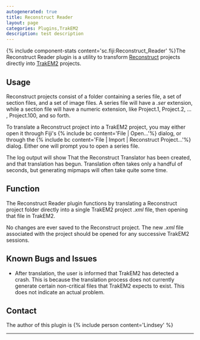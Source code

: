 ```yaml
---
autogenerated: true
title: Reconstruct Reader
layout: page
categories: Plugins,TrakEM2
description: test description
---
```


{% include component-stats content='sc.fiji:Reconstruct\_Reader' %}The Reconstruct Reader plugin is a utility to transform [Reconstruct](http://synapses.clm.utexas.edu/tools/reconstruct/reconstruct.stm) projects directly into [TrakEM2](/plugins/trakem2) projects.

Usage
-----

Reconstruct projects consist of a folder containing a series file, a set of section files, and a set of image files. A series file will have a *.ser* extension, while a section file will have a numeric extension, like Project.1, Project.2, ... , Project.100, and so forth.

To translate a Reconstruct project into a TrakEM2 project, you may either open it through Fiji's {% include bc content='File | Open...'%} dialog, or through the {% include bc content='File | Import | Reconstruct Project...'%} dialog. Either one will prompt you to open a series file.

The log output will show That the Reconstruct Translator has been created, and that translation has begun. Translation often takes only a handful of seconds, but generating mipmaps will often take quite some time.

Function
--------

The Reconstruct Reader plugin functions by translating a Reconstruct project folder directly into a single TrakEM2 project *.xml* file, then opening that file in TrakEM2.

No changes are ever saved to the Reconstruct project. The new *.xml* file associated with the project should be opened for any successive TrakEM2 sessions.

Known Bugs and Issues
---------------------

-   After translation, the user is informed that TrakEM2 has detected a crash. This is because the translation process does not currently generate certain non-critical files that TrakEM2 expects to exist. This does not indicate an actual problem.

Contact
-------

The author of this plugin is {% include person content='Lindsey' %}

------------------------------------------------------------------------

 
